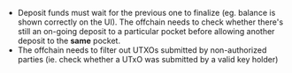 - Deposit funds must wait for the previous one to finalize (eg. balance is shown correctly on the UI). The offchain needs to check whether there's still an on-going deposit to a particular pocket before allowing another deposit to the **same** pocket.
- The offchain needs to filter out UTXOs submitted by non-authorized parties (ie. check whether a UTxO was submitted by a valid key holder)
